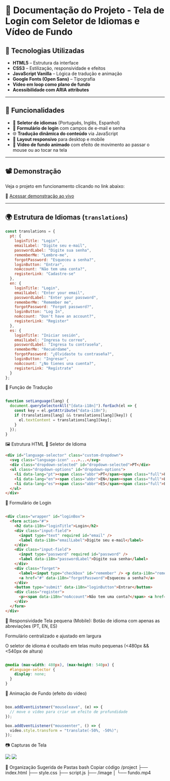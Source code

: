 # 📄 Documentação do Projeto - Tela de Login com Seletor de Idiomas e Vídeo de Fundo

## 🧩 Tecnologias Utilizadas

- **HTML5** – Estrutura da interface
- **CSS3** – Estilização, responsividade e efeitos
- **JavaScript Vanilla** – Lógica de tradução e animação
- **Google Fonts (Open Sans)** – Tipografia
- **Vídeo em loop como plano de fundo**
- **Acessibilidade com ARIA attributes**

---

## 🎯 Funcionalidades

- 💬 **Seletor de idiomas** (Português, Inglês, Espanhol)
- 🔐 **Formulário de login** com campos de e-mail e senha
- 🌐 **Tradução dinâmica do conteúdo** via JavaScript
- 📱 **Layout responsivo** para desktop e mobile
- 🎥 **Vídeo de fundo animado** com efeito de movimento ao passar o mouse ou ao tocar na tela

---

## 📽️ Demonstração

Veja o projeto em funcionamento clicando no link abaixo:

🔗 [Acessar demonstração ao vivo](https://emersonromana.github.io/glassmorphism-Full-Screen-Background-Video/)

---

## 🌍 Estrutura de Idiomas (`translations`)

```js
const translations = {
  pt: {
    loginTitle: "Login",
    emailLabel: "Digite seu e-mail",
    passwordLabel: "Digite sua senha",
    rememberMe: "Lembre-me",
    forgotPassword: "Esqueceu a senha?",
    loginButton: "Entrar",
    noAccount: "Não tem uma conta?",
    registerLink: "Cadastre-se"
  },
  en: {
    loginTitle: "Login",
    emailLabel: "Enter your email",
    passwordLabel: "Enter your password",
    rememberMe: "Remember me",
    forgotPassword: "Forgot password?",
    loginButton: "Log In",
    noAccount: "Don't have an account?",
    registerLink: "Register"
  },
  es: {
    loginTitle: "Iniciar sesión",
    emailLabel: "Ingresa tu correo",
    passwordLabel: "Ingresa tu contraseña",
    rememberMe: "Recuérdame",
    forgotPassword: "¿Olvidaste tu contraseña?",
    loginButton: "Ingresar",
    noAccount: "¿No tienes una cuenta?",
    registerLink: "Regístrate"
  }
};  
```


🧠 Função de Tradução
```js

function setLanguage(lang) {
  document.querySelectorAll("[data-i18n]").forEach(el => {
    const key = el.getAttribute("data-i18n");
    if (translations[lang] && translations[lang][key]) {
      el.textContent = translations[lang][key];
    }
  });
}
```

🖼️ Estrutura HTML
📌 Seletor de Idioma
```html
<div id="language-selector" class="custom-dropdown">
  <svg class="language-icon" ...>...</svg>
  <div class="dropdown-selected" id="dropdown-selected">PT</div>
  <ul class="dropdown-options" id="dropdown-options">
    <li data-lang="pt"><span class="abbr">PT</span><span class="full">Português</span></li>
    <li data-lang="en"><span class="abbr">EN</span><span class="full">English</span></li>
    <li data-lang="es"><span class="abbr">ES</span><span class="full">Español</span></li>
  </ul>
</div>
```
🔐 Formulário de Login
```html

<div class="wrapper" id="loginBox">
  <form action="#">
    <h2 data-i18n="loginTitle">Login</h2>
    <div class="input-field">
      <input type="text" required id="email" />
      <label data-i18n="emailLabel">Digite seu e-mail</label>
    </div>
    <div class="input-field">
      <input type="password" required id="password" />
      <label data-i18n="passwordLabel">Digite sua senha</label>
    </div>
    <div class="forget">
      <label><input type="checkbox" id="remember" /> <p data-i18n="rememberMe">Lembre-me</p></label>
      <a href="#" data-i18n="forgotPassword">Esqueceu a senha?</a>
    </div>
    <button type="submit" data-i18n="loginButton">Entrar</button>
    <div class="register">
      <p><span data-i18n="noAccount">Não tem uma conta?</span> <a href="#" data-i18n="registerLink">Cadastre-se</a></p>
    </div>
  </form>
</div>
```
📱 Responsividade
Tela pequena (Mobile):
Botão de idioma com apenas as abreviações (PT, EN, ES)

Formulário centralizado e ajustado em largura

O seletor de idioma é ocultado em telas muito pequenas (<480px && <540px de altura)

```css

@media (max-width: 480px), (max-height: 540px) {
  #language-selector {
    display: none;
  }
}
```

🌌 Animação de Fundo (efeito do vídeo)
```js

box.addEventListener("mouseleave", (e) => {
  // move o vídeo para criar um efeito de profundidade
});

box.addEventListener("mouseenter", () => {
  video.style.transform = "translate(-50%, -50%)";
});
```
📷 Capturas de Tela

<img src="image/login-pc.jpg">

<img src="image/cel-login.jpg">


📁 Organização Sugerida de Pastas
bash
Copiar código
/project
├── index.html
├── style.css
├── script.js
├── /image
│   └── fundo.mp4
